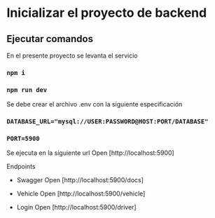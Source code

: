# Inicializar el proyecto de backend


## Ejecutar comandos

En el presente proyecto se levanta el servicio

### `npm i`
### `npm run dev`

Se debe crear el archivo .env con la siguiente especificación
### `DATABASE_URL="mysql://USER:PASSWORD@HOST:PORT/DATABASE"`
### `PORT=5900`

Se ejecuta en la siguiente url
Open [http://localhost:5900]

Endpoints
- Swagger
 Open [http://localhost:5900/docs]

- Vehicle
  Open [http://localhost:5900/vehicle]

- Login
   Open [http://localhost:5900/driver]


